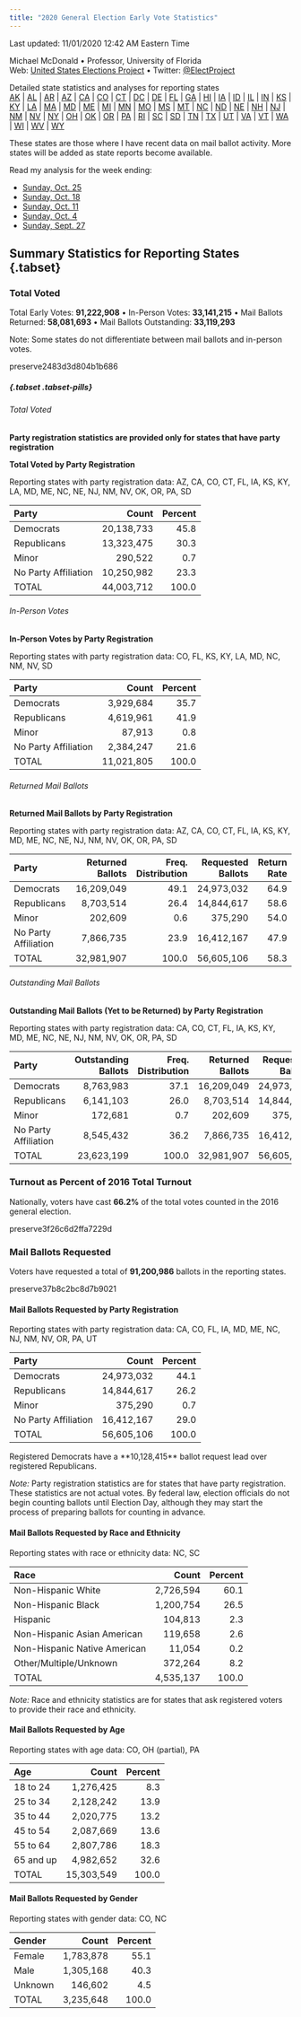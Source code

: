 ```yaml
---
title: "2020 General Election Early Vote Statistics"
---
```


Last updated: 11/01/2020 12:42 AM Eastern Time

Michael McDonald • Professor, University of Florida  
Web: [United States Elections Project](http://www.electproject.org/) • Twitter: [\@ElectProject](https://twitter.com/ElectProject)

Detailed state statistics and analyses for reporting states  
[AK](https://electproject.github.io/Early-Vote-2020G/AK.html) |  [AL](https://electproject.github.io/Early-Vote-2020G/AL.html) |  [AR](https://electproject.github.io/Early-Vote-2020G/AR.html) |  [AZ](https://electproject.github.io/Early-Vote-2020G/AZ.html) |  [CA](https://electproject.github.io/Early-Vote-2020G/CA.html) |  [CO](https://electproject.github.io/Early-Vote-2020G/CO.html) |  [CT](https://electproject.github.io/Early-Vote-2020G/CT.html) |  [DC](https://electproject.github.io/Early-Vote-2020G/DC.html) |  [DE](https://electproject.github.io/Early-Vote-2020G/DE.html) |  [FL](https://electproject.github.io/Early-Vote-2020G/FL.html) |  [GA](https://electproject.github.io/Early-Vote-2020G/GA.html) |  [HI](https://electproject.github.io/Early-Vote-2020G/HI.html) |  [IA](https://electproject.github.io/Early-Vote-2020G/IA.html) |  [ID](https://electproject.github.io/Early-Vote-2020G/ID.html) |  [IL](https://electproject.github.io/Early-Vote-2020G/IL.html) |  [IN](https://electproject.github.io/Early-Vote-2020G/IN.html) |  [KS](https://electproject.github.io/Early-Vote-2020G/KS.html) |  [KY](https://electproject.github.io/Early-Vote-2020G/KY.html) |  [LA](https://electproject.github.io/Early-Vote-2020G/LA.html) |  [MA](https://electproject.github.io/Early-Vote-2020G/MA.html) |  [MD](https://electproject.github.io/Early-Vote-2020G/MD.html) |  [ME](https://electproject.github.io/Early-Vote-2020G/ME.html) |  [MI](https://electproject.github.io/Early-Vote-2020G/MI.html) |  [MN](https://electproject.github.io/Early-Vote-2020G/MN.html) |  [MO](https://electproject.github.io/Early-Vote-2020G/MO.html) |  [MS](https://electproject.github.io/Early-Vote-2020G/MS.html) |  [MT](https://electproject.github.io/Early-Vote-2020G/MT.html) |  [NC](https://electproject.github.io/Early-Vote-2020G/NC.html) |  [ND](https://electproject.github.io/Early-Vote-2020G/ND.html) |  [NE](https://electproject.github.io/Early-Vote-2020G/NE.html) |  [NH](https://electproject.github.io/Early-Vote-2020G/NH.html) |  [NJ](https://electproject.github.io/Early-Vote-2020G/NJ.html) |  [NM](https://electproject.github.io/Early-Vote-2020G/NM.html) |  [NV](https://electproject.github.io/Early-Vote-2020G/NV.html) |  [NY](https://electproject.github.io/Early-Vote-2020G/NY.html) |  [OH](https://electproject.github.io/Early-Vote-2020G/OH.html) |  [OK](https://electproject.github.io/Early-Vote-2020G/OK.html) |  [OR](https://electproject.github.io/Early-Vote-2020G/OR.html) |  [PA](https://electproject.github.io/Early-Vote-2020G/PA.html) |  [RI](https://electproject.github.io/Early-Vote-2020G/RI.html) |  [SC](https://electproject.github.io/Early-Vote-2020G/SC.html) | 
[SD](https://electproject.github.io/Early-Vote-2020G/SD.html) | 
[TN](https://electproject.github.io/Early-Vote-2020G/TN.html) | 
[TX](https://electproject.github.io/Early-Vote-2020G/TX.html) | 
[UT](https://electproject.github.io/Early-Vote-2020G/UT.html) | 
[VA](https://electproject.github.io/Early-Vote-2020G/VA.html) | 
[VT](https://electproject.github.io/Early-Vote-2020G/VT.html) | 
[WA](https://electproject.github.io/Early-Vote-2020G/WA.html) | 
[WI](https://electproject.github.io/Early-Vote-2020G/WI.html) |
[WV](https://electproject.github.io/Early-Vote-2020G/WV.html) | 
[WY](https://electproject.github.io/Early-Vote-2020G/WY.html)  

These states are those where I have recent data on mail ballot activity. More states will be added as state reports become available.

Read my analysis for the week ending:  

* [Sunday, Oct. 25](https://electproject.github.io/Early-Vote-2020G/Early_Vote_Analysis_10_25.html)  
* [Sunday, Oct. 18](https://electproject.github.io/Early-Vote-2020G/Early_Vote_Analysis_10_18.html)  
* [Sunday, Oct. 11](https://electproject.github.io/Early-Vote-2020G/Early_Vote_Analysis_10_11.html)  
* [Sunday, Oct. 4](https://electproject.github.io/Early-Vote-2020G/Early_Vote_Analysis_10_4.html)  
* [Sunday, Sept. 27](https://electproject.github.io/Early-Vote-2020G/Early_Vote_Analysis_9_27.html)  

## Summary Statistics for Reporting States {.tabset} 

### Total Voted

Total Early Votes: **91,222,908** • In-Person Votes: **33,141,215** • Mail Ballots Returned: **58,081,693** • Mail Ballots Outstanding: **33,119,293** 

Note: Some states do not differentiate between mail ballots and in-person votes.

preserve2483d3d804b1b686

##### {.tabset .tabset-pills}

###### Total Voted  

**Party registration statistics are provided only for states that have party registration**  

**Total Voted by Party Registration**  

Reporting states with party registration data: AZ, CA, CO, CT, FL, IA, KS, KY, LA, MD, ME, NC, NE, NJ, NM, NV, OK, OR, PA, SD    
<table class="table table-striped" style="width: auto !important; ">
 <thead>
  <tr>
   <th style="text-align:left;"> Party </th>
   <th style="text-align:right;"> Count </th>
   <th style="text-align:right;"> Percent </th>
  </tr>
 </thead>
<tbody>
  <tr>
   <td style="text-align:left;"> Democrats </td>
   <td style="text-align:right;"> 20,138,733 </td>
   <td style="text-align:right;"> 45.8 </td>
  </tr>
  <tr>
   <td style="text-align:left;"> Republicans </td>
   <td style="text-align:right;"> 13,323,475 </td>
   <td style="text-align:right;"> 30.3 </td>
  </tr>
  <tr>
   <td style="text-align:left;"> Minor </td>
   <td style="text-align:right;"> 290,522 </td>
   <td style="text-align:right;"> 0.7 </td>
  </tr>
  <tr>
   <td style="text-align:left;"> No Party Affiliation </td>
   <td style="text-align:right;"> 10,250,982 </td>
   <td style="text-align:right;"> 23.3 </td>
  </tr>
  <tr>
   <td style="text-align:left;"> TOTAL </td>
   <td style="text-align:right;"> 44,003,712 </td>
   <td style="text-align:right;"> 100.0 </td>
  </tr>
</tbody>
</table>

###### In-Person Votes  

**In-Person Votes by Party Registration**  

Reporting states with party registration data: CO, FL, KS, KY, LA, MD, NC, NM, NV, SD  
<table class="table table-striped" style="width: auto !important; ">
 <thead>
  <tr>
   <th style="text-align:left;"> Party </th>
   <th style="text-align:right;"> Count </th>
   <th style="text-align:right;"> Percent </th>
  </tr>
 </thead>
<tbody>
  <tr>
   <td style="text-align:left;"> Democrats </td>
   <td style="text-align:right;"> 3,929,684 </td>
   <td style="text-align:right;"> 35.7 </td>
  </tr>
  <tr>
   <td style="text-align:left;"> Republicans </td>
   <td style="text-align:right;"> 4,619,961 </td>
   <td style="text-align:right;"> 41.9 </td>
  </tr>
  <tr>
   <td style="text-align:left;"> Minor </td>
   <td style="text-align:right;"> 87,913 </td>
   <td style="text-align:right;"> 0.8 </td>
  </tr>
  <tr>
   <td style="text-align:left;"> No Party Affiliation </td>
   <td style="text-align:right;"> 2,384,247 </td>
   <td style="text-align:right;"> 21.6 </td>
  </tr>
  <tr>
   <td style="text-align:left;"> TOTAL </td>
   <td style="text-align:right;"> 11,021,805 </td>
   <td style="text-align:right;"> 100.0 </td>
  </tr>
</tbody>
</table>

###### Returned Mail Ballots  

**Returned Mail Ballots by Party Registration**

Reporting states with party registration data: AZ, CA, CO, CT, FL, IA, KS, KY, MD, ME, NC, NE, NJ, NM, NV, OK, OR, PA, SD  
<table class="table table-striped" style="width: auto !important; ">
 <thead>
  <tr>
   <th style="text-align:left;"> Party </th>
   <th style="text-align:right;"> Returned Ballots </th>
   <th style="text-align:right;"> Freq. Distribution </th>
   <th style="text-align:right;"> Requested Ballots </th>
   <th style="text-align:right;"> Return Rate </th>
  </tr>
 </thead>
<tbody>
  <tr>
   <td style="text-align:left;"> Democrats </td>
   <td style="text-align:right;"> 16,209,049 </td>
   <td style="text-align:right;"> 49.1 </td>
   <td style="text-align:right;"> 24,973,032 </td>
   <td style="text-align:right;"> 64.9 </td>
  </tr>
  <tr>
   <td style="text-align:left;"> Republicans </td>
   <td style="text-align:right;"> 8,703,514 </td>
   <td style="text-align:right;"> 26.4 </td>
   <td style="text-align:right;"> 14,844,617 </td>
   <td style="text-align:right;"> 58.6 </td>
  </tr>
  <tr>
   <td style="text-align:left;"> Minor </td>
   <td style="text-align:right;"> 202,609 </td>
   <td style="text-align:right;"> 0.6 </td>
   <td style="text-align:right;"> 375,290 </td>
   <td style="text-align:right;"> 54.0 </td>
  </tr>
  <tr>
   <td style="text-align:left;"> No Party Affiliation </td>
   <td style="text-align:right;"> 7,866,735 </td>
   <td style="text-align:right;"> 23.9 </td>
   <td style="text-align:right;"> 16,412,167 </td>
   <td style="text-align:right;"> 47.9 </td>
  </tr>
  <tr>
   <td style="text-align:left;"> TOTAL </td>
   <td style="text-align:right;"> 32,981,907 </td>
   <td style="text-align:right;"> 100.0 </td>
   <td style="text-align:right;"> 56,605,106 </td>
   <td style="text-align:right;"> 58.3 </td>
  </tr>
</tbody>
</table>

###### Outstanding Mail Ballots  

**Outstanding Mail Ballots (Yet to be Returned) by Party Registration**

Reporting states with party registration data: CA, CO, CT, FL, IA, KS, KY, MD, ME, NC, NE, NJ, NM, NV, OK, OR, PA, SD  
<table class="table table-striped" style="width: auto !important; ">
 <thead>
  <tr>
   <th style="text-align:left;"> Party </th>
   <th style="text-align:right;"> Outstanding Ballots </th>
   <th style="text-align:right;"> Freq. Distribution </th>
   <th style="text-align:right;"> Returned Ballots </th>
   <th style="text-align:right;"> Requested Ballots </th>
  </tr>
 </thead>
<tbody>
  <tr>
   <td style="text-align:left;"> Democrats </td>
   <td style="text-align:right;"> 8,763,983 </td>
   <td style="text-align:right;"> 37.1 </td>
   <td style="text-align:right;"> 16,209,049 </td>
   <td style="text-align:right;"> 24,973,032 </td>
  </tr>
  <tr>
   <td style="text-align:left;"> Republicans </td>
   <td style="text-align:right;"> 6,141,103 </td>
   <td style="text-align:right;"> 26.0 </td>
   <td style="text-align:right;"> 8,703,514 </td>
   <td style="text-align:right;"> 14,844,617 </td>
  </tr>
  <tr>
   <td style="text-align:left;"> Minor </td>
   <td style="text-align:right;"> 172,681 </td>
   <td style="text-align:right;"> 0.7 </td>
   <td style="text-align:right;"> 202,609 </td>
   <td style="text-align:right;"> 375,290 </td>
  </tr>
  <tr>
   <td style="text-align:left;"> No Party Affiliation </td>
   <td style="text-align:right;"> 8,545,432 </td>
   <td style="text-align:right;"> 36.2 </td>
   <td style="text-align:right;"> 7,866,735 </td>
   <td style="text-align:right;"> 16,412,167 </td>
  </tr>
  <tr>
   <td style="text-align:left;"> TOTAL </td>
   <td style="text-align:right;"> 23,623,199 </td>
   <td style="text-align:right;"> 100.0 </td>
   <td style="text-align:right;"> 32,981,907 </td>
   <td style="text-align:right;"> 56,605,106 </td>
  </tr>
</tbody>
</table>

### Turnout as Percent of 2016 Total Turnout

Nationally, voters have cast **66.2%** of the total votes counted in the 2016 general election.

preserve3f26c6d2ffa7229d

### Mail Ballots Requested

Voters have requested a total of **91,200,986** ballots in the reporting states.

preserve37b8c2bc8d7b9021

#### Mail Ballots Requested by Party Registration

Reporting states with party registration data: CA, CO, FL, IA, MD, ME, NC, NJ, NM, NV, OR, PA, UT  

<table class="table table-striped" style="width: auto !important; ">
 <thead>
  <tr>
   <th style="text-align:left;"> Party </th>
   <th style="text-align:right;"> Count </th>
   <th style="text-align:right;"> Percent </th>
  </tr>
 </thead>
<tbody>
  <tr>
   <td style="text-align:left;"> Democrats </td>
   <td style="text-align:right;"> 24,973,032 </td>
   <td style="text-align:right;"> 44.1 </td>
  </tr>
  <tr>
   <td style="text-align:left;"> Republicans </td>
   <td style="text-align:right;"> 14,844,617 </td>
   <td style="text-align:right;"> 26.2 </td>
  </tr>
  <tr>
   <td style="text-align:left;"> Minor </td>
   <td style="text-align:right;"> 375,290 </td>
   <td style="text-align:right;"> 0.7 </td>
  </tr>
  <tr>
   <td style="text-align:left;"> No Party Affiliation </td>
   <td style="text-align:right;"> 16,412,167 </td>
   <td style="text-align:right;"> 29.0 </td>
  </tr>
  <tr>
   <td style="text-align:left;"> TOTAL </td>
   <td style="text-align:right;"> 56,605,106 </td>
   <td style="text-align:right;"> 100.0 </td>
  </tr>
</tbody>
</table>
Registered Democrats have a **10,128,415** ballot request lead over registered Republicans.

*Note:* Party registration statistics are for states that have party registration. These statistics are not actual votes. By federal law, election officials do not begin counting ballots until Election Day, although they may start the process of preparing ballots for counting in advance. 

#### Mail Ballots Requested by Race and Ethnicity

Reporting states with race or ethnicity data: NC, SC   

<table class="table table-striped" style="width: auto !important; ">
 <thead>
  <tr>
   <th style="text-align:left;"> Race </th>
   <th style="text-align:right;"> Count </th>
   <th style="text-align:right;"> Percent </th>
  </tr>
 </thead>
<tbody>
  <tr>
   <td style="text-align:left;"> Non-Hispanic White </td>
   <td style="text-align:right;"> 2,726,594 </td>
   <td style="text-align:right;"> 60.1 </td>
  </tr>
  <tr>
   <td style="text-align:left;"> Non-Hispanic Black </td>
   <td style="text-align:right;"> 1,200,754 </td>
   <td style="text-align:right;"> 26.5 </td>
  </tr>
  <tr>
   <td style="text-align:left;"> Hispanic </td>
   <td style="text-align:right;"> 104,813 </td>
   <td style="text-align:right;"> 2.3 </td>
  </tr>
  <tr>
   <td style="text-align:left;"> Non-Hispanic Asian American </td>
   <td style="text-align:right;"> 119,658 </td>
   <td style="text-align:right;"> 2.6 </td>
  </tr>
  <tr>
   <td style="text-align:left;"> Non-Hispanic Native American </td>
   <td style="text-align:right;"> 11,054 </td>
   <td style="text-align:right;"> 0.2 </td>
  </tr>
  <tr>
   <td style="text-align:left;"> Other/Multiple/Unknown </td>
   <td style="text-align:right;"> 372,264 </td>
   <td style="text-align:right;"> 8.2 </td>
  </tr>
  <tr>
   <td style="text-align:left;"> TOTAL </td>
   <td style="text-align:right;"> 4,535,137 </td>
   <td style="text-align:right;"> 100.0 </td>
  </tr>
</tbody>
</table>

*Note:* Race and ethnicity statistics are for states that ask registered voters to provide their race and ethnicity. 

#### Mail Ballots Requested by Age

Reporting states with age data: CO, OH (partial), PA   

<table class="table table-striped" style="width: auto !important; ">
 <thead>
  <tr>
   <th style="text-align:left;"> Age </th>
   <th style="text-align:right;"> Count </th>
   <th style="text-align:right;"> Percent </th>
  </tr>
 </thead>
<tbody>
  <tr>
   <td style="text-align:left;"> 18 to 24 </td>
   <td style="text-align:right;"> 1,276,425 </td>
   <td style="text-align:right;"> 8.3 </td>
  </tr>
  <tr>
   <td style="text-align:left;"> 25 to 34 </td>
   <td style="text-align:right;"> 2,128,242 </td>
   <td style="text-align:right;"> 13.9 </td>
  </tr>
  <tr>
   <td style="text-align:left;"> 35 to 44 </td>
   <td style="text-align:right;"> 2,020,775 </td>
   <td style="text-align:right;"> 13.2 </td>
  </tr>
  <tr>
   <td style="text-align:left;"> 45 to 54 </td>
   <td style="text-align:right;"> 2,087,669 </td>
   <td style="text-align:right;"> 13.6 </td>
  </tr>
  <tr>
   <td style="text-align:left;"> 55 to 64 </td>
   <td style="text-align:right;"> 2,807,786 </td>
   <td style="text-align:right;"> 18.3 </td>
  </tr>
  <tr>
   <td style="text-align:left;"> 65 and up </td>
   <td style="text-align:right;"> 4,982,652 </td>
   <td style="text-align:right;"> 32.6 </td>
  </tr>
  <tr>
   <td style="text-align:left;"> TOTAL </td>
   <td style="text-align:right;"> 15,303,549 </td>
   <td style="text-align:right;"> 100.0 </td>
  </tr>
</tbody>
</table>

#### Mail Ballots Requested by Gender

Reporting states with gender data: CO, NC   

<table class="table table-striped" style="width: auto !important; ">
 <thead>
  <tr>
   <th style="text-align:left;"> Gender </th>
   <th style="text-align:right;"> Count </th>
   <th style="text-align:right;"> Percent </th>
  </tr>
 </thead>
<tbody>
  <tr>
   <td style="text-align:left;"> Female </td>
   <td style="text-align:right;"> 1,783,878 </td>
   <td style="text-align:right;"> 55.1 </td>
  </tr>
  <tr>
   <td style="text-align:left;"> Male </td>
   <td style="text-align:right;"> 1,305,168 </td>
   <td style="text-align:right;"> 40.3 </td>
  </tr>
  <tr>
   <td style="text-align:left;"> Unknown </td>
   <td style="text-align:right;"> 146,602 </td>
   <td style="text-align:right;"> 4.5 </td>
  </tr>
  <tr>
   <td style="text-align:left;"> TOTAL </td>
   <td style="text-align:right;"> 3,235,648 </td>
   <td style="text-align:right;"> 100.0 </td>
  </tr>
</tbody>
</table>
